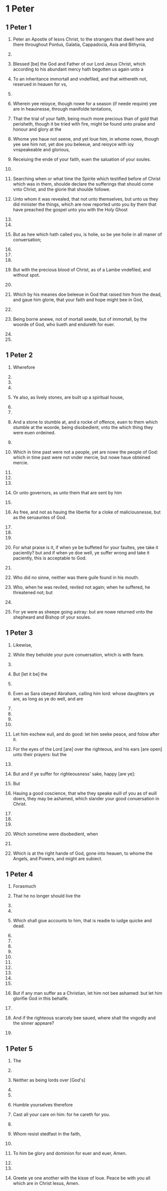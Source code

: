 # 1 Peter

## 1 Peter 1

1. Peter an Apostle of Iesvs Christ, to the strangers that dwell here and there throughout Pontus, Galatia, Cappadocia, Asia and Bithynia,

2. 
          

3. Blessed [be] the God and Father of our Lord Jesus Christ, which according to his abundant mercy hath begotten us again unto a 

4. To an inheritance immortall and vndefiled, and that withereth not, reserued in heauen for vs,

5. 
          

6. Wherein yee reioyce, though nowe for a season (if neede require) yee are in heauinesse, through manifolde tentations,

7. That the trial of your faith, being much more precious than of gold that perisheth, though it be tried with fire, might be found unto praise and honour and glory at the 

8. Whome yee haue not seene, and yet loue him, in whome nowe, though yee see him not, yet doe you beleeue, and reioyce with ioy vnspeakeable and glorious,

9. Receiuing the ende of your faith, euen the saluation of your soules.

10. 
          

11. Searching when or what time the Spirite which testified before of Christ which was in them, shoulde declare the sufferings that should come vnto Christ, and the glorie that shoulde followe.

12. Unto whom it was revealed, that not unto themselves, but unto us they did minister the things, which are now reported unto you by them that have preached the gospel unto you with the Holy Ghost 

13. 
          

14. 
          

15. But as hee which hath called you, is holie, so be yee holie in all maner of conuersation;

16. 
          

17. 
          

18. 
          

19. But with the precious blood of Christ, as of a Lambe vndefiled, and without spot.

20. 
          

21. Which by his meanes doe beleeue in God that raised him from the dead, and gaue him glorie, that your faith and hope might bee in God,

22. 
          

23. Being borne anewe, not of mortall seede, but of immortall, by the woorde of God, who liueth and endureth for euer.

24. 
          

25. 
          

## 1 Peter 2

1. Wherefore 

2. 
          

3. 
          

4. 
          

5. Ye also, as lively stones, are built up a spiritual house, 

6. 
          

7. 
          

8. And a stone to stumble at, and a rocke of offence, euen to them which stumble at the woorde, being disobedient, vnto the which thing they were euen ordeined.

9. 
          

10. Which in time past were not a people, yet are nowe the people of God: which in time past were not vnder mercie, but nowe haue obteined mercie.

11. 
          

12. 
          

13. 
          

14. Or unto governors, as unto them that are sent by him 

15. 
          

16. As free, and not as hauing the libertie for a cloke of maliciousnesse, but as the seruauntes of God.

17. 
          

18. 
          

19. 
          

20. For what praise is it, if when ye be buffeted for your faultes, yee take it paciently? but and if when ye doe well, ye suffer wrong and take it paciently, this is acceptable to God.

21. 
          

22. Who did no sinne, neither was there guile found in his mouth.

23. Who, when he was reviled, reviled not again; when he suffered, he threatened not; but 

24. 
          

25. For ye were as sheepe going astray: but are nowe returned vnto the shepheard and Bishop of your soules.

## 1 Peter 3

1. Likewise, 

2. While they beholde your pure conuersation, which is with feare.

3. 
          

4. But [let it be] the 

5. 
          

6. Even as Sara obeyed Abraham, calling him lord: whose daughters ye are, as long as ye do well, and are 

7. 
          

8. 
          

9. 
          

10. 
          

11. Let him eschew euil, and do good: let him seeke peace, and folow after it.

12. For the eyes of the Lord [are] over the righteous, and his ears [are open] unto their prayers: but the 

13. 
          

14. But and if ye suffer for righteousness' sake, happy [are ye]: 

15. But 

16. Hauing a good coscience, that whe they speake euill of you as of euill doers, they may be ashamed, which slander your good conuersation in Christ.

17. 
          

18. 
          

19. 
          

20. Which sometime were disobedient, when 

21. 
          

22. Which is at the right hande of God, gone into heauen, to whome the Angels, and Powers, and might are subiect.

## 1 Peter 4

1. Forasmuch 

2. That he no longer should live the 

3. 
          

4. 
          

5. Which shall giue accounts to him, that is readie to iudge quicke and dead.

6. 
          

7. 
          

8. 
          

9. 
          

10. 
          

11. 
          

12. 
          

13. 
          

14. 
          

15. 
          

16. But if any man suffer as a Christian, let him not bee ashamed: but let him glorifie God in this behalfe.

17. 
          

18. And if the righteous scarcely bee saued, where shall the vngodly and the sinner appeare?

19. 
          

## 1 Peter 5

1. The 

2. 
          

3. Neither as being lords over [God's] 

4. 
          

5. 
          

6. Humble yourselves therefore 

7. Cast all your care on him: for he careth for you.

8. 
          

9. Whom resist stedfast in the faith, 

10. 
          

11. To him be glory and dominion for euer and euer, Amen.

12. 
          

13. 
          

14. Greete ye one another with the kisse of loue. Peace be with you all which are in Christ Iesus, Amen.

